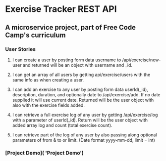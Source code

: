 # Exercise Tracker REST API

## A microservice project, part of Free Code Camp's curriculum

### User Stories

1. I can create a user by posting form data username to /api/exercise/new-user and returned will be an object with username and _id.

2. I can get an array of all users by getting api/exercise/users with the same info as when creating a user.

3. I can add an exercise to any user by posting form data userId(_id), description, duration, and optionally date to /api/exercise/add. If no date supplied it will use current date. Returned will be the user object with also with the exercise fields added.

4. I can retrieve a full exercise log of any user by getting /api/exercise/log with a parameter of userId(_id). Return will be the user object with added array log and count (total exercise count).

5. I can retrieve part of the log of any user by also passing along optional parameters of from & to or limit. (Date format yyyy-mm-dd, limit = int)

### [Project Demo]( 'Project Demo')
